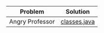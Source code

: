 
| Problem  | Solution |
| ------------- | ------------- |
| Angry Professor  | [classes.java](https://github.com/JashSohni/hackerank/blob/master/classes.java)  |
